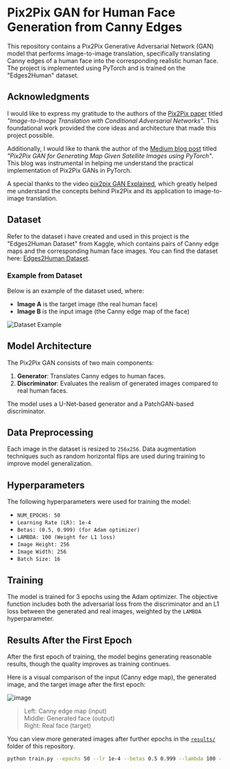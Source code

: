 # Pix2Pix GAN for Human Face Generation from Canny Edges

This repository contains a Pix2Pix Generative Adversarial Network (GAN) model that performs image-to-image translation, specifically translating Canny edges of a human face into the corresponding realistic human face. The project is implemented using PyTorch and is trained on the "Edges2Human" dataset.

## Acknowledgments

I would like to express my gratitude to the authors of the [Pix2Pix paper](https://arxiv.org/abs/1611.07004) titled *"Image-to-Image Translation with Conditional Adversarial Networks"*. This foundational work provided the core ideas and architecture that made this project possible.

Additionally, I would like to thank the author of the [Medium blog post](https://medium.com/@Skpd/pix2pix-gan-for-generating-map-given-satellite-images-using-pytorch-6e50c318673a) titled *"Pix2Pix GAN for Generating Map Given Satellite Images using PyTorch"*. This blog was instrumental in helping me understand the practical implementation of Pix2Pix GANs in PyTorch.

A special thanks to the video [pix2pix GAN Explained](https://youtu.be/UcHe0xiuvpg?si=yX_emMCQWpo3ixHu), which greatly helped me understand the concepts behind Pix2Pix and its application to image-to-image translation.

## Dataset

Refer to the dataset i have created and used in this project is the "Edges2Human Dataset" from Kaggle, which contains pairs of Canny edge maps and the corresponding human face images. You can find the dataset here: [Edges2Human Dataset](https://www.kaggle.com/datasets/seifyasserahmed/edges2human-dataset).

### Example from Dataset
Below is an example of the dataset used, where:

- **Image A** is the target image (the real human face)
- **Image B** is the input image (the Canny edge map of the face)

![Dataset Example](https://github.com/user-attachments/assets/026dd319-b0fd-4a02-a10c-27fd8ba154b1)


## Model Architecture

The Pix2Pix GAN consists of two main components:
1. **Generator**: Translates Canny edges to human faces.
2. **Discriminator**: Evaluates the realism of generated images compared to real human faces.

The model uses a U-Net-based generator and a PatchGAN-based discriminator.

## Data Preprocessing

Each image in the dataset is resized to `256x256`. Data augmentation techniques such as random horizontal flips are used during training to improve model generalization.

## Hyperparameters

The following hyperparameters were used for training the model:

- `NUM_EPOCHS: 50`
- `Learning Rate (LR): 1e-4`
- `Betas: (0.5, 0.999) (for Adam optimizer)`
- `LAMBDA: 100 (Weight for L1 loss)`
- `Image Height: 256`
- `Image Width: 256`
- `Batch Size: 16`

## Training

The model is trained for 3 epochs using the Adam optimizer. The objective function includes both the adversarial loss from the discriminator and an L1 loss between the generated and real images, weighted by the `LAMBDA` hyperparameter.

## Results After the First Epoch
After the first epoch of training, the model begins generating reasonable results, though the quality improves as training continues.

Here is a visual comparison of the input (Canny edge map), the generated image, and the target image after the first epoch:<br>

![image](https://github.com/user-attachments/assets/f43e3918-87f3-4249-b220-da0141a8736b)


> Left: Canny edge map (input) <br>
> Middle: Generated face (output) <br>
> Right: Real face (target) <br>

You can view more generated images after further epochs in the [`results/`](results/) folder of this repository.

```bash
python train.py --epochs 50 --lr 1e-4 --betas 0.5 0.999 --lambda 100 --img_height 256 --img_width 256 --batch_size 16
